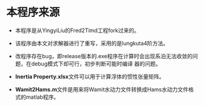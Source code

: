 # 本程序来源

- 本程序是从YingyiLiu的Fred2Timd工程fork过来的。

- 该程序由本文对求解器进行了重写，采用的是lungkuta4阶方法。

- 改程序存在bug，即release版本的.exe程序在计算时会出现系泊无法收敛的问题，在debug模式下却可行，初步判断可能时编译
器的问题。

- **Inertia Property.xlsx**文件可以用于计算浮体的惯性张量矩阵。

- **Wamit2Hams.m**文件是用来将Wamit水动力文件转换成Hams水动力文件格式的matlab程序。